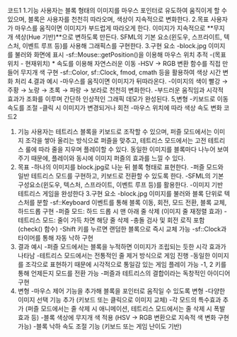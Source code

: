 코드1
1.기능
사용자는 블록 형태의 이미지를 마우스 포인터로 유도하여 움직이게 할 수 있으며,
블록은 사용자를 천천히 따라오며, 색상이 지속적으로 변화한다.
2.목표
사용자가 마우스를 움직이면 이미지가 부드럽게 따라오게 한다.
이미지가 지속적으로 **무지개 색상(Hue 기반)**으로 변하도록 만든다.
SFML의 기본 요소(윈도우, 스프라이트, 텍스처, 이벤트 루프 등)를 사용해 그래픽스를 구현한다.
3.구현 요소
-block.jpg 이미지를 불러와 화면에 표시
-sf::Mouse::getPosition()을 이용해 마우스 위치 추적
-(목표위치 - 현재위치) * 속도를 이용해 자연스러운 이동
-HSV → RGB 변환 함수를 직접 만들어 무지개 색 구현
-sf::Color, sf::Clock, fmod, cmath 등을 활용하여 색상 시간 변화 처리
4.결과 예시
-마우스를 움직이면 이미지가 뒤따라온다.
-이미지의 색이 빨강 → 주황 → 노랑 → 초록 → 파랑 → 보라로 천천히 변화한다.
-부드러운 움직임과 시각적 효과가 조화를 이루며 간단하 인상적인 그래픽 데모가 완성된다.
5,변형
-키보드로 이동 속도를 조절
-클릭 시 이미지가 변경되거나 회전
-마우스 위치에 따라 색상 속도 변화
코드2
1. 기능
사용자는 테트리스 블록을 키보드로 조작할 수 있으며,
퍼즐 모드에서는 이미지 조각을 쌓아 올리는 방식으로 퍼즐을 맞추고,
테트리스 모드에서는 고전 테트리스 룰에 따라 줄을 지우며 플레이할 수 있다.
동일한 이미지를 블록마다 나누어 보여주기 때문에, 플레이와 동시에 이미지 퍼즐의 효과를 느낄 수 있다.
2. 목표
-하나의 이미지를 block.jpg로 나눈 뒤 블록 형태로 표현한다.
-퍼즐 모드와 일반 테트리스 모드를 구현하고, 키보드로 전환할 수 있도록 한다.
-SFML의 기본 구성요소(윈도우, 텍스처, 스프라이트, 이벤트 루프 등)를 활용한다.
-이미지 기반 테트리스 게임을 완성한다
3.구현 요소
-block.jpg 이미지를 불러와 블록 단위로 텍스처를 분할
-sf::Keyboard 이벤트를 통해 블록 이동, 회전, 모드 전환, 블록 교체, 하드드롭 구현
-퍼즐 모드: 하드 드롭 시 맨 아래 줄 삭제 (이미지 줄 재정렬 효과)
-테트리스 모드: 줄이 가득 차면 해당 줄 삭제
-충돌 검사 및 회전 로직 포함 (check() 함수)
-Shift 키를 누르면 랜덤한 블록으로 즉시 교체 가능
-sf::Clock과 타이머를 통해 자동 낙하 구현
4. 결과 예시
-퍼즐 모드에서는 블록을 누적하면 이미지가 조립되는 듯한 시각 효과가 나타남
-테트리스 모드에서는 전통적인 줄 제거 방식으로 게임 진행
-동일한 이미지를 조각으로 표현하기 때문에 시각적으로 통일감 있는 게임 플레이 가능
-1, 2 키를 통해 언제든지 모드를 전환 가능
-퍼즐과 테트리스의 결합이라는 독창적인 아이디어 구현
5. 변형
-마우스 제어 기능을 추가해 블록을 포인터로 움직일 수 있도록 변형
-다양한 이미지 선택 기능 추가 (키보드 또는 클릭으로 이미지 교체)
-각 모드의 특수효과 추가 (퍼즐 모드에서는 줄 삭제 시 애니메이션, 테트리스 모드에서는 줄 삭제 시 폭발 효과 등)
-블록 색상에 무지개 색 적용 (HSV → RGB 변환으로 지속적 색 변화 구현 가능)
-블록 낙하 속도 조절 기능 (키보드 또는 게임 난이도 기반)
